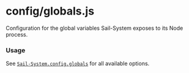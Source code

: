 # config/globals.js

Configuration for the global variables Sail-System exposes to its Node process.

### Usage

See [`Sail-System.config.globals`](https://Sail-Systemjs.com/documentation/reference/configuration/Sail-System-config-globals) for all available options.


<docmeta name="displayName" value="globals.js">

